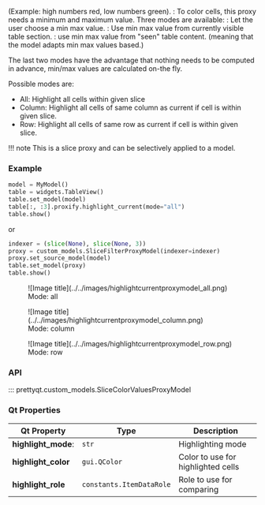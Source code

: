 (Example: high numbers red, low numbers green).
: To color cells, this proxy needs a minimum and maximum value. Three modes are available:
: Let the user choose a min max value.
: Use min max value from currently visible table section.
: use min max value from "seen" table content. (meaning that the model adapts min max values based.)

The last two modes have the advantage that nothing needs to be computed in advance, min/max values are calculated on-the fly.

Possible modes are:
- All: Highlight all cells within given slice
- Column: Highlight all cells of same column as current if cell is within given slice.
- Row: Highlight all cells of same row as current if cell is within given slice.

!!! note
    This is a slice proxy and can be selectively applied to a model.

### Example

```py
model = MyModel()
table = widgets.TableView()
table.set_model(model)
table[:, :3].proxify.highlight_current(mode="all")
table.show()
```

or

```py
indexer = (slice(None), slice(None, 3))
proxy = custom_models.SliceFilterProxyModel(indexer=indexer)
proxy.set_source_model(model)
table.set_model(proxy)
table.show()
```

<figure markdown>
  ![Image title](../../images/highlightcurrentproxymodel_all.png)
  <figcaption>Mode: all</figcaption>
</figure>

<figure markdown>
  ![Image title](../../images/highlightcurrentproxymodel_column.png)
  <figcaption>Mode: column</figcaption>
</figure>

<figure markdown>
  ![Image title](../../images/highlightcurrentproxymodel_row.png)
  <figcaption>Mode: row</figcaption>
</figure>

### API

::: prettyqt.custom_models.SliceColorValuesProxyModel

### Qt Properties

| Qt Property         | Type                     | Description                        |
| --------------------|--------------------------| -----------------------------------|
| **highlight_mode**: | `str`                    | Highlighting mode                  |
| **highlight_color** | `gui.QColor`             | Color to use for highlighted cells |
| **highlight_role**  | `constants.ItemDataRole` | Role to use for comparing          |
